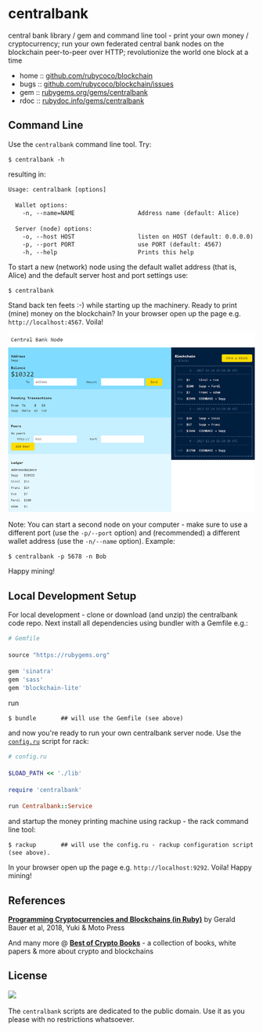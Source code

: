 # centralbank

central bank library / gem and command line tool -
print your own money / cryptocurrency; run your own federated central bank nodes on the blockchain peer-to-peer over HTTP; revolutionize the world one block at a time


* home  :: [github.com/rubycoco/blockchain](https://github.com/rubycoco/blockchain)
* bugs  :: [github.com/rubycoco/blockchain/issues](https://github.com/rubycoco/blockchain/issues)
* gem   :: [rubygems.org/gems/centralbank](https://rubygems.org/gems/centralbank)
* rdoc  :: [rubydoc.info/gems/centralbank](http://rubydoc.info/gems/centralbank)



## Command Line

Use the `centralbank` command line tool. Try:

```
$ centralbank -h
```

resulting in:

```
Usage: centralbank [options]

  Wallet options:
    -n, --name=NAME                  Address name (default: Alice)

  Server (node) options:
    -o, --host HOST                  listen on HOST (default: 0.0.0.0)
    -p, --port PORT                  use PORT (default: 4567)
    -h, --help                       Prints this help
```

To start a new (network) node using the default wallet
address (that is, Alice) and the default server host and port settings
use:

```
$ centralbank
```

Stand back ten feets :-) while starting up the machinery.
Ready to print (mine) money on the blockchain?
In your browser open up the page e.g. `http://localhost:4567`. Voila!

![](centralbank.png)



Note: You can start a second node on your computer -
make sure to use a different port (use the `-p/--port` option)
and (recommended)
a different wallet address (use the `-n/--name` option).
Example:

```
$ centralbank -p 5678 -n Bob
```

Happy mining!



## Local Development Setup

For local development - clone or download (and unzip) the centralbank code repo.
Next install all dependencies using bundler with a Gemfile e.g.:

``` ruby
# Gemfile

source "https://rubygems.org"

gem 'sinatra'
gem 'sass'
gem 'blockchain-lite'
```

run

```
$ bundle       ## will use the Gemfile (see above)
```

and now you're ready to run your own centralbank server node. Use the [`config.ru`](config.ru) script for rack:

``` ruby
# config.ru

$LOAD_PATH << './lib'

require 'centralbank'

run Centralbank::Service
```

and startup the money printing machine using rackup - the rack command line tool:

```
$ rackup       ## will use the config.ru - rackup configuration script (see above).
```

In your browser open up the page e.g. `http://localhost:9292`. Voila! Happy mining!




## References

[**Programming Cryptocurrencies and Blockchains (in Ruby)**](http://yukimotopress.github.io/blockchains) by Gerald Bauer et al, 2018, Yuki & Moto Press

And many more @ [**Best of Crypto Books**](https://openblockchains.github.io/crypto-books/) - a collection of books, white papers & more about crypto and blockchains


## License

![](https://publicdomainworks.github.io/buttons/zero88x31.png)

The `centralbank` scripts are dedicated to the public domain.
Use it as you please with no restrictions whatsoever.
